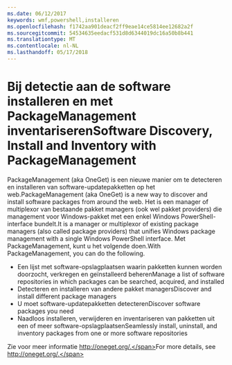 ```yaml
---
ms.date: 06/12/2017
keywords: wmf,powershell,installeren
ms.openlocfilehash: f1742aa901deacf2ff9eae14ce5814ee12682a2f
ms.sourcegitcommit: 54534635eedacf531d8d6344019dc16a50b8b441
ms.translationtype: MT
ms.contentlocale: nl-NL
ms.lasthandoff: 05/17/2018
---
```

# <a name="software-discovery-install-and-inventory-with-packagemanagement"></a><span data-ttu-id="22ffb-102">Bij detectie aan de software installeren en met PackageManagement inventariseren</span><span class="sxs-lookup"><span data-stu-id="22ffb-102">Software Discovery, Install and Inventory with PackageManagement</span></span>

<span data-ttu-id="22ffb-103">PackageManagement (aka OneGet) is een nieuwe manier om te detecteren en installeren van software-updatepakketten op het web.</span><span class="sxs-lookup"><span data-stu-id="22ffb-103">PackageManagement (aka OneGet) is a new way to discover and install software packages from around the web.</span></span> <span data-ttu-id="22ffb-104">Het is een manager of multiplexor van bestaande pakket managers (ook wel pakket providers) die management voor Windows-pakket met een enkel Windows PowerShell-interface bundelt.</span><span class="sxs-lookup"><span data-stu-id="22ffb-104">It is a manager or multiplexor of existing package managers (also called package providers) that unifies Windows package management with a single Windows PowerShell interface.</span></span> <span data-ttu-id="22ffb-105">Met PackageManagement, kunt u het volgende doen.</span><span class="sxs-lookup"><span data-stu-id="22ffb-105">With PackageManagement, you can do the following.</span></span>

-   <span data-ttu-id="22ffb-106">Een lijst met software-opslagplaatsen waarin pakketten kunnen worden doorzocht, verkregen en geïnstalleerd beheren</span><span class="sxs-lookup"><span data-stu-id="22ffb-106">Manage a list of software repositories in which packages can be searched, acquired, and installed</span></span>
-   <span data-ttu-id="22ffb-107">Detecteren en installeren van andere pakket managers</span><span class="sxs-lookup"><span data-stu-id="22ffb-107">Discover and install different package managers</span></span>
-   <span data-ttu-id="22ffb-108">U moet software-updatepakketten detecteren</span><span class="sxs-lookup"><span data-stu-id="22ffb-108">Discover software packages you need</span></span>
-   <span data-ttu-id="22ffb-109">Naadloos installeren, verwijderen en inventariseren van pakketten uit een of meer software-opslagplaatsen</span><span class="sxs-lookup"><span data-stu-id="22ffb-109">Seamlessly install, uninstall, and inventory packages from one or more software repositories</span></span>

<span data-ttu-id="22ffb-110">Zie voor meer informatie http://oneget.org/.</span><span class="sxs-lookup"><span data-stu-id="22ffb-110">For more details, see http://oneget.org/.</span></span>
